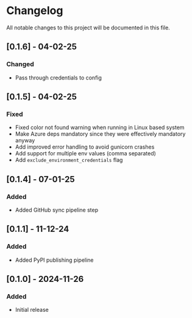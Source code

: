 # Changelog

All notable changes to this project will be documented in this file.

## [0.1.6] - 04-02-25

### Changed

- Pass through credentials to config

## [0.1.5] - 04-02-25

### Fixed

- Fixed color not found warning when running in Linux based system
- Make Azure deps mandatory since they were effectively mandatory anyway
- Add improved error handling to avoid gunicorn crashes
- Add support for multiple env values (comma separated)
- Add `exclude_environment_credentials` flag

## [0.1.4] - 07-01-25

### Added

- Added GitHub sync pipeline step

## [0.1.1] - 11-12-24

### Added

- Added PyPI publishing pipeline

## [0.1.0] - 2024-11-26

### Added

- Initial release